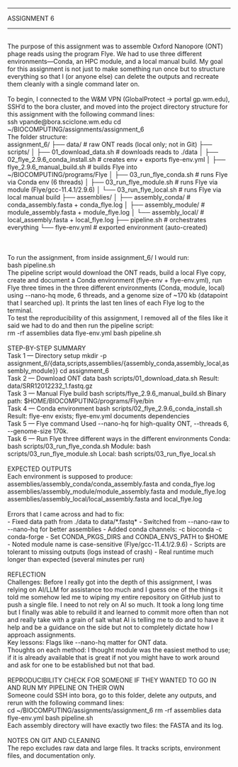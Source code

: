<hr>ASSIGNMENT 6<hr>
<br>
The purpose of this assignment was to assemble Oxford Nanopore (ONT) phage reads using the program
Flye. We had to use three different environments—Conda, an HPC module, and a
local manual build. My goal for this assignment is not just to make something run once but to structure everything so that I
(or anyone else) can delete the outputs and recreate them cleanly with a single command later on.
<br>
<br>
To begin, I connected to the W&M VPN (GlobalProtect → portal gp.wm.edu), SSH’d to the bora
cluster, and moved into the project directory structure for this assignment with the following command lines:
<br>
    ssh vpande@bora.sciclone.wm.edu
    cd ~/BIOCOMPUTING/assignments/assignment_6
<br>
The folder structure:
<br>
assignment_6/
├── data/                        # raw ONT reads (local only; not in Git)
├── scripts/
│   ├── 01_download_data.sh       # downloads reads to ./data
│   ├── 02_flye_2.9.6_conda_install.sh  # creates env + exports flye-env.yml
│   ├── flye_2.9.6_manual_build.sh      # builds Flye into ~/BIOCOMPUTING/programs/Flye
│   ├── 03_run_flye_conda.sh            # runs Flye via Conda env (6 threads)
│   ├── 03_run_flye_module.sh           # runs Flye via module (Flye/gcc-11.4.1/2.9.6)
│   └── 03_run_flye_local.sh            # runs Flye via local manual build
├── assemblies/
│   ├── assembly_conda/      # conda_assembly.fasta + conda_flye.log
│   ├── assembly_module/     # module_assembly.fasta + module_flye.log
│   └── assembly_local/      # local_assembly.fasta + local_flye.log
├── pipeline.sh               # orchestrates everything
└── flye-env.yml              # exported environment (auto-created)
<br>
<br>
<br>
<br>
To run the assignment, from inside assignment_6/ I would run:
<br>
    bash pipeline.sh
<br>
The pipeline script would download the ONT reads, build a local Flye copy, create and
document a Conda environment (flye-env + flye-env.yml), run Flye three times in the three different environments
(Conda, module, local) using --nano-hq mode, 6 threads, and a genome size of
~170 kb (datapoint that I searched up). It prints the last ten lines of each Flye log to the terminal.
<br>
To test the reproducibility of this assignment, I removed all of the files like it said we had to do and then run the pipeline script:
<br>
    rm -rf assemblies data flye-env.yml
    bash pipeline.sh
<br>
<br>
STEP-BY-STEP SUMMARY
<br>
Task 1 — Directory setup
    mkdir -p assignment_6/{data,scripts,assemblies/{assembly_conda,assembly_local,assembly_module}}
    cd assignment_6
<br>
Task 2 — Download ONT data
    bash scripts/01_download_data.sh
Result: data/SRR12012232_1.fastq.gz
<br>
Task 3 — Manual Flye build
    bash scripts/flye_2.9.6_manual_build.sh
Binary path: $HOME/BIOCOMPUTING/programs/Flye/bin
<br>
Task 4 — Conda environment
    bash scripts/02_flye_2.9.6_conda_install.sh
Result: flye-env exists; flye-env.yml documents dependencies
<br>
Task 5 — Flye command
    Used --nano-hq for high-quality ONT, --threads 6, --genome-size 170k.
<br>
Task 6 — Run Flye three different ways in the different environments
    Conda:  bash scripts/03_run_flye_conda.sh
    Module: bash scripts/03_run_flye_module.sh
    Local:  bash scripts/03_run_flye_local.sh
<br>
<br>
EXPECTED OUTPUTS
<br>
Each environment is supposed to produce:
    assemblies/assembly_conda/conda_assembly.fasta and conda_flye.log
    assemblies/assembly_module/module_assembly.fasta and module_flye.log
    assemblies/assembly_local/local_assembly.fasta and local_flye.log
<br>
<br>
Errors that I came across and had to fix:
<br>
- Fixed data path from ./data to data/*.fastq*
- Switched from --nano-raw to --nano-hq for better assemblies
- Added conda channels: -c bioconda -c conda-forge
- Set CONDA_PKGS_DIRS and CONDA_ENVS_PATH to $HOME
- Noted module name is case-sensitive (Flye/gcc-11.4.1/2.9.6)
- Scripts are tolerant to missing outputs (logs instead of crash)
- Real runtime much longer than expected (several minutes per run)
<br>
<br>
REFLECTION
<br>
Challenges:
Before I really got into the depth of this assignment, I was relying on AI/LLM for assistance too much and I guess one of the things it told me somehow led me to wiping my entire repository on GitHub just to push a single file. I need to not rely on AI so much.
It took a long long time but I finally was able to rebuild it and learned to commit more often than not and really take with a grain of salt what AI is telling me to do and to have it help and be a guidance on the side but not to completely dictate how I approach assignments.
<br>
Key lessons:
Flags like --nano-hq
matter for ONT data.
<br>
Thoughts on each method:
I thought module was the easiest method to use; if it is already available that is great if not you might have to work around and ask for one to be established but not that bad.
<br>
<br>
REPRODUCIBILITY CHECK FOR SOMEONE IF THEY WANTED TO GO IN AND RUN MY PIPELINE ON THEIR OWN
<br>
Someone could SSH into bora, go to this folder, delete any outputs, and rerun with the following command lines:
<br>
    cd ~/BIOCOMPUTING/assignments/assignment_6
    rm -rf assemblies data flye-env.yml
    bash pipeline.sh
<br>
Each assembly directory will have exactly two files: the FASTA and its log.
<br>
<br>
NOTES ON GIT AND CLEANING
<br>
The repo excludes raw data and large files. It tracks scripts, environment
files, and documentation only.
<br>

